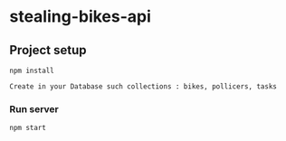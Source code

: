 # stealing-bikes-api

## Project setup
```
npm install

Create in your Database such collections : bikes, pollicers, tasks
```

### Run server
```
npm start
```
